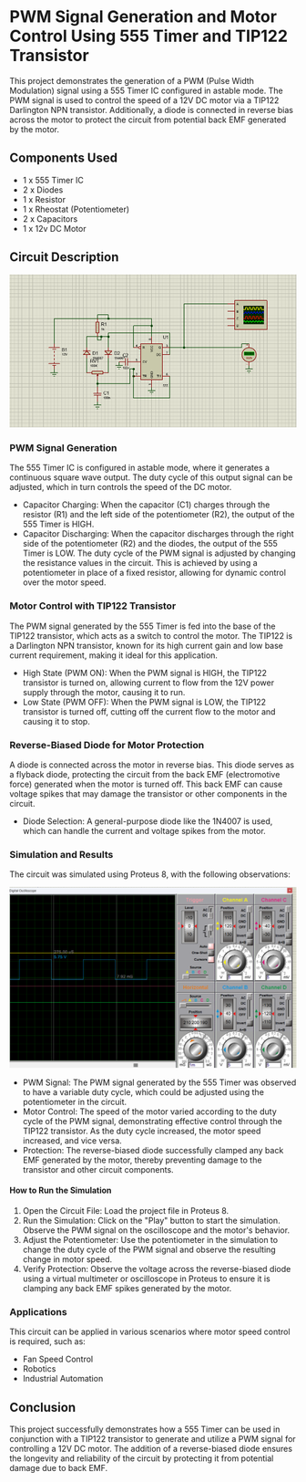 # PWM Signal Generation and Motor Control Using 555 Timer and TIP122 Transistor
This project demonstrates the generation of a PWM (Pulse Width Modulation) signal using a 555 Timer IC configured in astable mode. The PWM signal is used to control the speed of a 12V DC motor via a TIP122 Darlington NPN transistor. Additionally, a diode is connected in reverse bias across the motor to protect the circuit from potential back EMF generated by the motor.

## Components Used
* 1 x 555 Timer IC
* 2 x Diodes
* 1 x Resistor
* 1 x Rheostat (Potentiometer)
* 2 x Capacitors
* 1 x 12v DC Motor

## Circuit Description

![Circuit Diagram](/pic1.png)
### PWM Signal Generation
The 555 Timer IC is configured in astable mode, where it generates a continuous square wave output. The duty cycle of this output signal can be adjusted, which in turn controls the speed of the DC motor.

* Capacitor Charging: When the capacitor (C1) charges through the resistor (R1) and the left side of the potentiometer (R2), the output of the 555 Timer is HIGH.
* Capacitor Discharging: When the capacitor discharges through the right side of the potentiometer (R2) and the diodes, the output of the 555 Timer is LOW.
The duty cycle of the PWM signal is adjusted by changing the resistance values in the circuit. This is achieved by using a potentiometer in place of a fixed resistor, allowing for dynamic control over the motor speed.

### Motor Control with TIP122 Transistor
The PWM signal generated by the 555 Timer is fed into the base of the TIP122 transistor, which acts as a switch to control the motor. The TIP122 is a Darlington NPN transistor, known for its high current gain and low base current requirement, making it ideal for this application.

* High State (PWM ON): When the PWM signal is HIGH, the TIP122 transistor is turned on, allowing current to flow from the 12V power supply through the motor, causing it to run.
* Low State (PWM OFF): When the PWM signal is LOW, the TIP122 transistor is turned off, cutting off the current flow to the motor and causing it to stop.

### Reverse-Biased Diode for Motor Protection
A diode is connected across the motor in reverse bias. This diode serves as a flyback diode, protecting the circuit from the back EMF (electromotive force) generated when the motor is turned off. This back EMF can cause voltage spikes that may damage the transistor or other components in the circuit.

* Diode Selection: A general-purpose diode like the 1N4007 is used, which can handle the current and voltage spikes from the motor.

### Simulation and Results
The circuit was simulated using Proteus 8, with the following observations:

![Simulation](/pic2.png)

* PWM Signal: The PWM signal generated by the 555 Timer was observed to have a variable duty cycle, which could be adjusted using the potentiometer in the circuit.
* Motor Control: The speed of the motor varied according to the duty cycle of the PWM signal, demonstrating effective control through the TIP122 transistor. As the duty cycle increased, the motor speed increased, and vice versa.
* Protection: The reverse-biased diode successfully clamped any back EMF generated by the motor, thereby preventing damage to the transistor and other circuit components.
#### How to Run the Simulation
1. Open the Circuit File: Load the project file in Proteus 8.
2. Run the Simulation: Click on the "Play" button to start the simulation. Observe the PWM signal on the oscilloscope and the motor's behavior.
3. Adjust the Potentiometer: Use the potentiometer in the simulation to change the duty cycle of the PWM signal and observe the resulting change in motor speed.
4. Verify Protection: Observe the voltage across the reverse-biased diode using a virtual multimeter or oscilloscope in Proteus to ensure it is clamping any back EMF spikes generated by the motor.

### Applications
This circuit can be applied in various scenarios where motor speed control is required, such as:

* Fan Speed Control
* Robotics
* Industrial Automation

## Conclusion
This project successfully demonstrates how a 555 Timer can be used in conjunction with a TIP122 transistor to generate and utilize a PWM signal for controlling a 12V DC motor. The addition of a reverse-biased diode ensures the longevity and reliability of the circuit by protecting it from potential damage due to back EMF.
